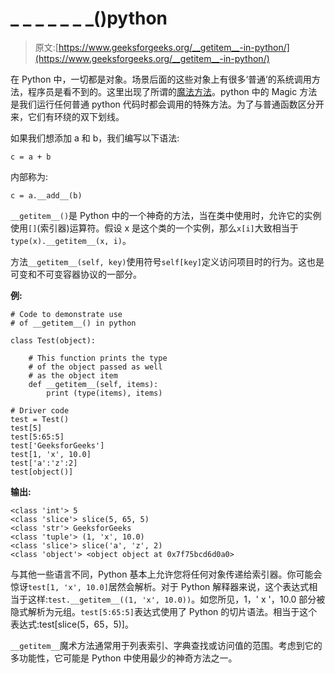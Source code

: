 # _ _ _ _ _ _ _()python

> 原文:[https://www.geeksforgeeks.org/__getitem__-in-python/](https://www.geeksforgeeks.org/__getitem__-in-python/)

在 Python 中，一切都是对象。场景后面的这些对象上有很多‘普通’的系统调用方法，程序员是看不到的。这里出现了所谓的[魔法方法](https://www.geeksforgeeks.org/dunder-magic-methods-python/)。python 中的 Magic 方法是我们运行任何普通 python 代码时都会调用的特殊方法。为了与普通函数区分开来，它们有环绕的双下划线。

如果我们想添加 a 和 b，我们编写以下语法:

```
c = a + b

```

内部称为:

```
c = a.__add__(b)

```

`__getitem__()`是 Python 中的一个神奇的方法，当在类中使用时，允许它的实例使用`[]`(索引器)运算符。假设 x 是这个类的一个实例，那么`x[i]`大致相当于`type(x).__getitem__(x, i)`。

方法`__getitem__(self, key)`使用符号`self[key]`定义访问项目时的行为。这也是可变和不可变容器协议的一部分。

**例:**

```
# Code to demonstrate use
# of __getitem__() in python

class Test(object):

    # This function prints the type
    # of the object passed as well 
    # as the object item
    def __getitem__(self, items):
        print (type(items), items)

# Driver code
test = Test()
test[5]
test[5:65:5]
test['GeeksforGeeks']
test[1, 'x', 10.0]
test['a':'z':2]
test[object()]
```

**输出:**

```
<class 'int'> 5
<class 'slice'> slice(5, 65, 5)
<class 'str'> GeeksforGeeks
<class 'tuple'> (1, 'x', 10.0)
<class 'slice'> slice('a', 'z', 2)
<class 'object'> <object object at 0x7f75bcd6d0a0>

```

与其他一些语言不同，Python 基本上允许您将任何对象传递给索引器。你可能会惊讶`test[1, 'x', 10.0]`居然会解析。对于 Python 解释器来说，这个表达式相当于这样:`test.__getitem__((1, 'x', 10.0))`。如您所见，1，' x '，10.0 部分被隐式解析为元组。`test[5:65:5]`表达式使用了 Python 的切片语法。相当于这个表达式:test[slice(5，65，5)]。

`__getitem__`魔术方法通常用于列表索引、字典查找或访问值的范围。考虑到它的多功能性，它可能是 Python 中使用最少的神奇方法之一。